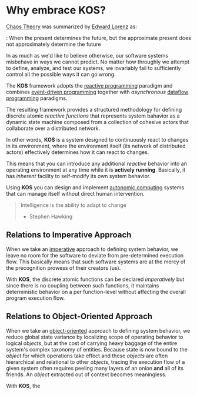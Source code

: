 # Why embrace KOS?

[Chaos Theory](https://en.wikipedia.org/wiki/Chaos_theory) was
summarized by [Edward Lorenz](https://en.wikipedia.org/wiki/Edward_Norton_Lorenz) as:

: When the present determines the future, but the approximate present does not approximately determine the future

In as much as we'd like to believe otherwise, our software systems
misbehave in ways we cannot predict. No matter how throughly we
attempt to define, analyze, and test our systems, we invariably fail
to sufficiently control all the possible ways it can go wrong.

The **KOS** framework adopts the
[reactive programming](https://en.wikipedia.org/wiki/Reactive_programming)
paradigm and combines
[event-driven programming](https://en.wikipedia.org/wiki/Event-driven_programming)
together with *asynchronous*
[dataflow programming](https://en.wikipedia.org/wiki/Dataflow_programming)
paradigms.

The resulting framework provides a structured methodology for defining
discrete atomic *reactive functions* that represents system bahavior
as a dynamic state machine composed from a collection of cohesive
actors that collaborate over a distributed network.

In other words, **KOS** is a system designed to continuously react to
changes in its environment, where the environment itself (its network
of distributed actors) effectively determines how it can react to
changes.

This means that you can introduce any additional *reactive* behavior
into an operating environment at any time while it is **actively
running**. Basically, it has *inherent* facility to self-modify its
own system behavior.

Using **KOS** you can design and implement
[autonomic computing](https://en.wikipedia.org/wiki/Autonomic_Computing)
systems that can manage itself without direct human intervention.

> Intelligence is the ability to adapt to change
>
> - Stephen Hawking

## Relations to Imperative Approach

When we take an
[imperative](https://en.wikipedia.org/wiki/Imperative_programming)
approach to defining system behavior, we leave no room for the
software to deviate from pre-determined execution flow. This basically
means that such software systems are at the mercy of the precognition
prowess of their creators (us).

With **KOS**, the discrete atomic functions can be declared
*imperatively* but since there is no coupling between such functions,
it maintains deterministic behavior on a per function-level without
affecting the overall program execution flow.

## Relations to Object-Oriented Approach

When we take an
[object-oriented](https://en.wikipedia.org/wiki/Object-oriented_programming)
approach to defining system behavior, we reduce global state variance
by localizing scope of operating behavior to logical *objects*, but at
the cost of carrying heavy baggage of the entire system's complex
taxonomy of entities. Because state is now bound to the *object* for
which operations take effect and these *objects* are often
hierarchical and relational to other *objects*, tracing the execution
flow of a given system often requires peeling many layers of an onion
**and** all of its friends. An *object* extracted out of context
becomes meaningless.

With **KOS**, the 
